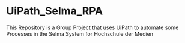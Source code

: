# UiPath_Selma_RPA
This Repository is a Group Project that uses UiPath to automate some Processes in the Selma System for Hochschule der Medien
